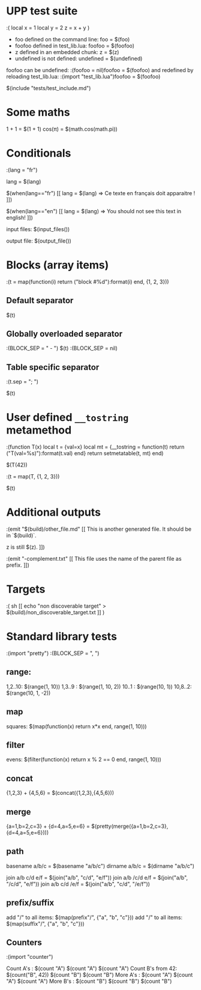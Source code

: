 # UPP test suite

:(  local x = 1
    local y = 2
    z = x + y
)

- foo defined on the command line: foo = $(foo)
- foofoo defined in test_lib.lua: foofoo = $(foofoo)
- z defined in an embedded chunk: z = $(z)
- undefined is not defined: undefined = $(undefined)

foofoo can be undefined: :(foofoo = nil)foofoo = $(foofoo)
and redefined by reloading test_lib.lua: :(import "test_lib.lua")foofoo = $(foofoo)

$(include "tests/test_include.md")

# Some maths

1 + 1 = $(1 + 1)
cos(π) = $(math.cos(math.pi))

# Conditionals

:(lang = "fr")

lang = $(lang)

$(when(lang=="fr") [[
lang = $(lang) => Ce texte en français doit apparaitre !
]])

$(when(lang=="en") [[
lang = $(lang) => You should not see this text in english!
]])

input files: $(input_files())

output file: $(output_file())

# Blocks (array items)

:(t = map(function(i) return ("block #%d"):format(i) end, {1, 2, 3}))

## Default separator

$(t)

## Globally overloaded separator

:(BLOCK_SEP = " - ")
$(t)
:(BLOCK_SEP = nil)

## Table specific separator

:(t.sep = "; ")

$(t)

# User defined `__tostring` metamethod

:(function T(x)
    local t = {val=x}
    local mt = {__tostring = function(t) return ("T(val=%s)"):format(t.val) end}
    return setmetatable(t, mt)
end)

$(T(42))

:(t = map(T, {1, 2, 3}))

$(t)

# Additional outputs

:(emit "$(build)/other_file.md" [[
This is another generated file.
It should be in `$(build)`.

z is still $(z).
]])

:(emit "-complement.txt" [[
This file uses the name of the parent file as prefix.
]])

# Targets

:( sh [[
    echo "non discoverable target" > $(build)/non_discoverable_target.txt
]] )

# Standard library tests

:(import "pretty")
:(BLOCK_SEP = ", ")

## range:

1,2..10: $(range(1, 10))
1,3..9 : $(range(1, 10, 2))
10..1  : $(range(10, 1))
10,8..2: $(range(10, 1, -2))

## map

squares: $(map(function(x) return x*x end, range(1, 10)))

## filter

evens: $(filter(function(x) return x % 2 == 0 end, range(1, 10)))

## concat

{1,2,3} + {4,5,6} = $(concat({1,2,3},{4,5,6}))

## merge

{a=1,b=2,c=3} + {d=4,a=5,e=6} = $(pretty(merge({a=1,b=2,c=3},{d=4,a=5,e=6})))

## path

basename a/b/c = $(basename "a/b/c")
dirname  a/b/c = $(dirname "a/b/c")

join a/b c/d e/f = $(join("a/b", "c/d", "e/f"))
join a/b /c/d e/f = $(join("a/b", "/c/d", "e/f"))
join a/b c/d /e/f = $(join("a/b", "c/d", "/e/f"))

## prefix/suffix

add "/" to all items: $(map(prefix"/", {"a", "b", "c"}))
add "/" to all items: $(map(suffix"/", {"a", "b", "c"}))

## Counters

:(import "counter")

Count A's        : $(count "A") $(count "A") $(count "A")
Count B's from 42: $(count("B", 42)) $(count "B") $(count "B")
More A's         : $(count "A") $(count "A") $(count "A")
More B's         : $(count "B") $(count "B") $(count "B")
